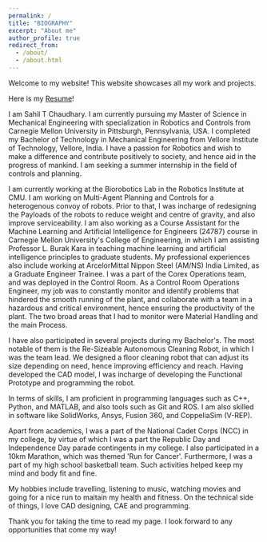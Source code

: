 ```yaml
---
permalink: /
title: "BIOGRAPHY"
excerpt: "About me"
author_profile: true
redirect_from: 
  - /about/
  - /about.html
---
```


Welcome to my website! This website showcases all my work and projects.

Here is my [Resume](http://sahiltchaudhary.github.io/files/Resume.pdf)!

I am Sahil T Chaudhary. I am currently pursuing my Master of Science in Mechanical Engineering with specialization in Robotics and Controls from Carnegie Mellon University in Pittsburgh, Pennsylvania, USA. I completed my Bachelor of Technology in Mechanical Engineering from Vellore Institute of Technology, Vellore, India.  I have a passion for Robotics and wish to make a difference and contribute positively to society, and hence aid in the progress of mankind. I am seeking a summer internship in the field of controls and planning.

I am currently working at the Biorobotics Lab in the Robotics Institute at CMU. I am working on Multi-Agent Planning and Controls for a heterogenous convoy of robots. Prior to that, I was incharge of redesigning the Payloads of the robots to reduce weight and centre of gravity, and also improve serviceability. I am also working as a Course Assistant for the Machine Learning and Artificial Intelligence for Engineers (24787) course in Carnegie Mellon University's College of Engineering, in which I am assisting Professor L. Burak Kara in teaching machine learning and artificial intelligence principles to graduate students. My professional experiences also include working at ArcelorMittal Nippon Steel (AM/NS) India Limited, as a Graduate Engineer Trainee. I was a part of the Corex Operations team, and was deployed in the Control Room. As a Control Room Operations Engineer, my job was to constantly monitor and identify problems that hindered the smooth running of the plant, and collaborate with a team in a hazardous and critical environment, hence ensuring the productivity of the plant. The two broad areas that I had to monitor were Material Handling and the main Process.

I have also participated in several projects during my Bachelor's. The most notable of them is the Re-Sizeable Autonomous Cleaning Robot, in which I was the team lead. We designed a floor cleaning robot that can adjust its size depending on need, hence improving efficiency and reach. Having developed the CAD model, I was incharge of developing the Functional Prototype and programming the robot.

In terms of skills, I am proficient in programming languages such as C++, Python, and MATLAB, and also tools such as Git and ROS. I am also skilled in software like SolidWorks, Ansys, Fusion 360, and CoppeliaSim (V-REP).

Apart from academics, I was a part of the National Cadet Corps (NCC) in my college, by virtue of which I was a part the Republic Day and Independence Day parade contingents in my college. I also participated in a 10km Marathon, which was themed 'Run for Cancer'. Furthermore, I was a part of my high school basketball team. Such activities helped keep my mind and body fit and fine.

My hobbies include travelling, listening to music, watching movies and going for a nice run to maitain my health and fitness. On the technical side of things, I love CAD designing, CAE and programming. 

Thank you for taking the time to read my page. I look forward to any opportunities that come my way!
